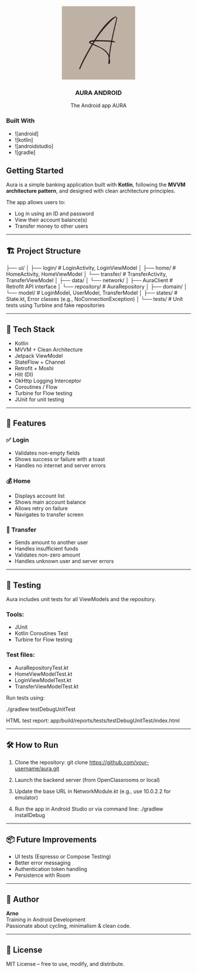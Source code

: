 <!-- Improved compatibility of back to top link: See: https://github.com/othneildrew/Best-README-Template/pull/73 -->
<a name="readme-top"></a>
<!--
*** Thanks for checking out the Best-README-Template. If you have a suggestion
*** that would make this better, please fork the repo and create a pull request
*** or simply open an issue with the tag "enhancement".
*** Don't forget to give the project a star!
*** Thanks again! Now go create something AMAZING! :D
-->


<!-- PROJECT LOGO -->
<br />
<div align="center">
    <img src="aura.png" alt="Logo" width="200" height="200">

<h3 align="center">AURA ANDROID</h3>

  <p align="center">
    The Android app AURA
  </p>
</div>

### Built With

* ![android]
* ![kotlin]
* ![androidstudio]
* ![gradle]

<!-- GETTING STARTED -->
## Getting Started

Aura is a simple banking application built with **Kotlin**, following the **MVVM architecture pattern**, and designed with clean architecture principles.

The app allows users to:
- Log in using an ID and password
- View their account balance(s)
- Transfer money to other users

---

## 🏗️ Project Structure

├── ui/
│   ├── login/             # LoginActivity, LoginViewModel
│   ├── home/              # HomeActivity, HomeViewModel
│   └── transfer/          # TransferActivity, TransferViewModel
│
├── data/
│   └── network/
│       ├── AuraClient     # Retrofit API interface
│       └── repository/    # AuraRepository
│
├── domain/
│   └── model/             # LoginModel, UserModel, TransferModel
│
├── states/                # State.kt, Error classes (e.g., NoConnectionException)
│
└── tests/                 # Unit tests using Turbine and fake repositories

---

## 🔧 Tech Stack

- Kotlin
- MVVM + Clean Architecture
- Jetpack ViewModel
- StateFlow + Channel
- Retrofit + Moshi
- Hilt (DI)
- OkHttp Logging Interceptor
- Coroutines / Flow
- Turbine for Flow testing
- JUnit for unit testing

---

## 🚀 Features

### ✅ Login
- Validates non-empty fields
- Shows success or failure with a toast
- Handles no internet and server errors

### 💰 Home
- Displays account list
- Shows main account balance
- Allows retry on failure
- Navigates to transfer screen

### 🔁 Transfer
- Sends amount to another user
- Handles insufficient funds
- Validates non-zero amount
- Handles unknown user and server errors

---

## 🧪 Testing

Aura includes unit tests for all ViewModels and the repository.

### Tools:
- JUnit
- Kotlin Coroutines Test
- Turbine for Flow testing

### Test files:
- AuraRepositoryTest.kt
- HomeViewModelTest.kt
- LoginViewModelTest.kt
- TransferViewModelTest.kt

Run tests using:

./gradlew testDebugUnitTest

HTML test report:
app/build/reports/tests/testDebugUnitTest/index.html

---

## 🛠️ How to Run

1. Clone the repository:
   git clone https://github.com/your-username/aura.git

2. Launch the backend server (from OpenClassrooms or local)
3. Update the base URL in NetworkModule.kt (e.g., use 10.0.2.2 for emulator)

4. Run the app in Android Studio or via command line:
   ./gradlew installDebug

---

## 📦 Future Improvements

- UI tests (Espresso or Compose Testing)
- Better error messaging
- Authentication token handling
- Persistence with Room

---

## 👤 Author

**Arno**  
Training in Android Development  
Passionate about cycling, minimalism & clean code.

---

## 📄 License

MIT License – free to use, modify, and distribute.